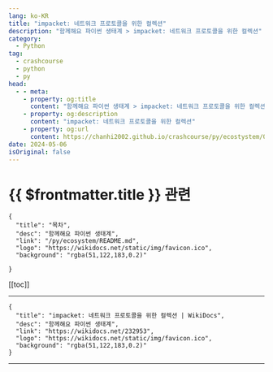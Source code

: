 ```yaml
---
lang: ko-KR
title: "impacket: 네트워크 프로토콜을 위한 컬렉션"
description: "함께해요 파이썬 생태계 > impacket: 네트워크 프로토콜을 위한 컬렉션"
category:
  - Python
tag: 
  - crashcourse
  - python
  - py
head:
  - - meta:
    - property: og:title
      content: "함께해요 파이썬 생태계 > impacket: 네트워크 프로토콜을 위한 컬렉션"
    - property: og:description
      content: "impacket: 네트워크 프로토콜을 위한 컬렉션"
    - property: og:url
      content: https://chanhi2002.github.io/crashcourse/py/ecostystem/06/network-web-scraping/impacket.html
date: 2024-05-06
isOriginal: false
---
```


# {{ $frontmatter.title }} 관련

```component VPCard
{
  "title": "목차",
  "desc": "함께해요 파이썬 생태계",
  "link": "/py/ecosystem/README.md",
  "logo": "https://wikidocs.net/static/img/favicon.ico",
  "background": "rgba(51,122,183,0.2)"
  
}
```

[[toc]]

---

```component VPCard
{
  "title": "impacket: 네트워크 프로토콜을 위한 컬렉션 | WikiDocs",
  "desc": "함께해요 파이썬 생태계",
  "link": "https://wikidocs.net/232953",
  "logo": "https://wikidocs.net/static/img/favicon.ico",
  "background": "rgba(51,122,183,0.2)"
}
```

<!-- TODO: 작성 -->

---

<TagLinks />